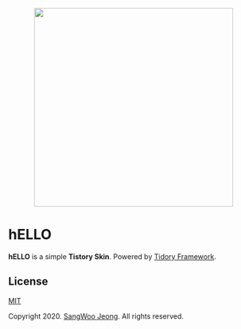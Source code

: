 <p align="center">
  <img src="https://github.com/pronist/hELLO/blob/master/hELLO.png" width="400">
</p>

# hELLO

**hELLO** is a simple **Tistory Skin**. Powered by [Tidory Framework](http://www.tidory.com).

## License

[MIT](https://github.com/pronist/hELLO/blob/master/LICENSE)

Copyright 2020. [SangWoo Jeong](https://github.com/pronist). All rights reserved.
